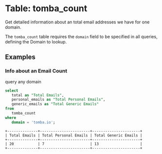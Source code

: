 # Table: tomba_count

Get detailed information about an total email addresses we have for one domain.

The `tomba_count` table requires the `domain` field to be specified in all queries, defining the Domain to lookup.

## Examples

### Info about an Email Count

query any domain

```sql
select
   total as "Total Emails",
   personal_emails as "Total Personal Emails",
   generic_emails as "Total Generic Emails" 
from
   tomba_count 
where
   domain = 'tomba.io';
```

```
+--------------+-----------------------+----------------------+
| Total Emails | Total Personal Emails | Total Generic Emails |
+--------------+-----------------------+----------------------+
| 20           | 7                     | 13                   |
+--------------+-----------------------+----------------------+
```